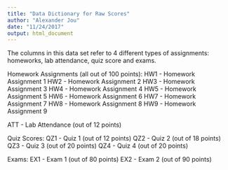 ```yaml
---
title: "Data Dictionary for Raw Scores"
author: "Alexander Jou"
date: "11/24/2017"
output: html_document
---
```


The columns in this data set refer to 4 different types of assignments: homeworks, lab attendance, quiz score and exams.

Homework Assignments (all out of 100 points):
HW1 - Homework Assignment 1
HW2 - Homework Assignment 2
HW3 - Homework Assignment 3
HW4 - Homework Assignment 4
HW5 - Homework Assignment 5
HW6 - Homework Assignment 6
HW7 - Homework Assignment 7
HW8 - Homework Assignment 8
HW9 - Homework Assignment 9

ATT - Lab Attendance (out of 12 points)

Quiz Scores:
QZ1 - Quiz 1 (out of 12 points)
QZ2 - Quiz 2 (out of 18 points)
QZ3 - Quiz 3 (out of 20 points)
QZ4 - Quiz 4 (out of 20 points)

Exams: 
EX1 - Exam 1 (out of 80 points)
EX2 - Exam 2 (out of 90 points)

